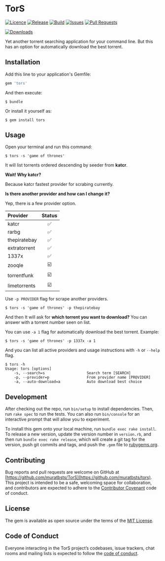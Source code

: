 # TorS

[![Licence](https://img.shields.io/github/license/muratbsts/tors.svg)](https://github.com/muratbsts/kaca/blob/master/LICENCE)
[![Release](https://img.shields.io/github/release/muratbsts/tors.svg)](https://github.com/muratbsts/kaca/releases)
[![Build](https://travis-ci.org/muratbsts/tors.svg?branch=master)](https://travis-ci.org/muratbsts/kaca)
[![Issues](https://img.shields.io/github/issues/muratbsts/tors.svg)](https://github.com/muratbsts/kaca/issues)
[![Pull Requests](https://img.shields.io/github/issues-pr/muratbsts/tors.svg)](https://github.com/muratbsts/kaca/pulls)

[![Downloads](https://img.shields.io/gem/dt/tors.svg)](https://rubygems.org/gems/kaca)

Yet another torrent searching application for your command line.
But this has an option for automatically download the best torrent.

## Installation

Add this line to your application's Gemfile:

```ruby
gem 'tors'
```

And then execute:

    $ bundle

Or install it yourself as:

    $ gem install tors

## Usage

Open your terminal and run this command:

    $ tors -s 'game of thrones'

It will list torrents ordered descending by seeder from **katcr**.

**Wait! Why katcr?**

Because katcr fastest provider for scrabing currently.

**Is there another provider and how can I change it?**

Yep, there is a few provider option.

| Provider          | Status |
|:------------------|:------:|
| katcr             | ✅     |
| rarbg             | ✅     |
| thepiratebay      | ✅     |
| extratorrent      | ✅     |
| 1337x             | ✅     |
| zooqle            | ☑️     |
| torrentfunk       | ☑️     |
| limetorrents      | ☑️     |

Use `-p PROVIDER` flag for scrape another providers.

    $ tors -s 'game of thrones' -p thepiratebay

And then It will ask for **which torrent you want to download?** You can answer with a torrent number seen on list.

You can use `-a 1` flag for automatically download the best torrent. Example:

    $ tors -s 'game of thrones' -p 1337x -a 1

And you can list all active providers and usage instructions with `-h` or `--help` flag.

    $ tors -h
    Usage: tors [options]
        -s, --search=s                   Search term [SEARCH]
        -p, --provider=p                 From provider name [PROVIDER]
        -a, --auto-download=a            Auto download best choice

## Development

After checking out the repo, run `bin/setup` to install dependencies. Then, run `rake spec` to run the tests. You can also run `bin/console` for an interactive prompt that will allow you to experiment.

To install this gem onto your local machine, run `bundle exec rake install`. To release a new version, update the version number in `version.rb`, and then run `bundle exec rake release`, which will create a git tag for the version, push git commits and tags, and push the `.gem` file to [rubygems.org](https://rubygems.org).

## Contributing

Bug reports and pull requests are welcome on GitHub at [https://github.com/muratbsts/TorS](https://github.com/muratbsts/tors). This project is intended to be a safe, welcoming space for collaboration, and contributors are expected to adhere to the [Contributor Covenant](http://contributor-covenant.org) code of conduct.

## License

The gem is available as open source under the terms of the [MIT License](http://opensource.org/licenses/MIT).

## Code of Conduct

Everyone interacting in the TorS project’s codebases, issue trackers, chat rooms and mailing lists is expected to follow the [code of conduct](https://github.com/muratbsts/tors/blob/master/CODE_OF_CONDUCT.md).
